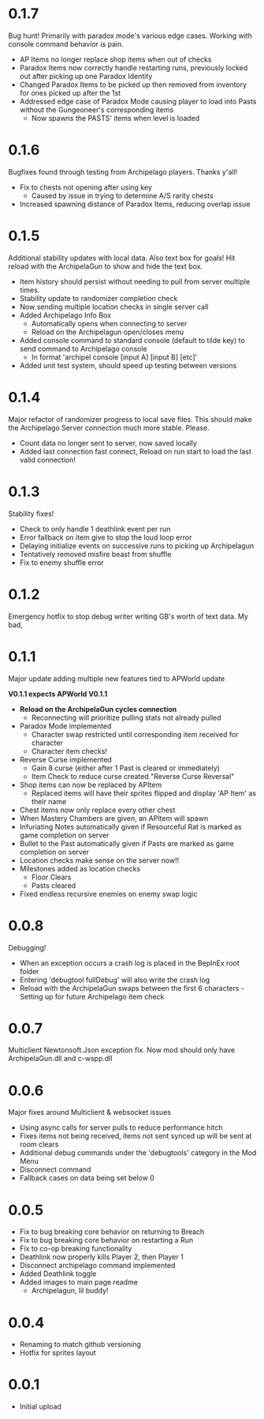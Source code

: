 # 0.1.7
Bug hunt! Primarily with paradox mode's various edge cases. Working with console command behavior is pain.

- AP Items no longer replace shop items when out of checks
- Paradox Items now correctly handle restarting runs, previously locked out after picking up one Paradox Identity
- Changed Paradox Items to be picked up then removed from inventory for ones picked up after the 1st
- Addressed edge case of Paradox Mode causing player to load into Pasts without the Gungeoneer's corresponding items
	- Now spawns the PASTS' items when level is loaded

# 0.1.6
Bugfixes found through testing from Archipelago players. Thanks y'all!

- Fix to chests not opening after using key
	- Caused by issue in trying to determine A/S rarity chests
- Increased spawning distance of Paradox Items, reducing overlap issue 

# 0.1.5
Additional stability updates with local data. Also text box for goals! Hit reload with the ArchipelaGun to show and hide the text box.

- Item history should persist without needing to pull from server multiple times.
- Stability update to randomizer completion check
- Now sending multiple location checks in single server call
- Added Archipelago Info Box
	- Automatically opens when connecting to server
	- Reload on the Archipelagun open/closes menu
- Added console command to standard console (default to tilde key) to send command to Archipelago console
	- In format 'archipel console [input A] [input B] [etc]'
- Added unit test system, should speed up testing between versions

# 0.1.4
Major refactor of randomizer progress to local save files. This should make the Archipelago Server connection much more stable. Please.

- Count data no longer sent to server, now saved locally
- Added last connection fast connect, Reload on run start to load the last valid connection!

# 0.1.3
Stability fixes!
- Check to only handle 1 deathlink event per run
- Error fallback on item give to stop the loud loop error
- Delaying initialize events on successive runs to picking up Archipelagun
- Tentatively removed misfire beast from shuffle
- Fix to enemy shuffle error

# 0.1.2
Emergency hotfix to stop debug writer writing GB's worth of text data.
My bad,

# 0.1.1
Major update adding multiple new features tied to APWorld update

**V0.1.1 expects APWorld V0.1.1**

- **Reload on the ArchipelaGun cycles connection**
	- Reconnecting will prioritize pulling stats not already pulled	
- Paradox Mode implemented
	- Character swap restricted until corresponding item received for character
	- Character item checks!
- Reverse Curse implemented
	- Gain 8 curse (either after 1 Past is cleared or immediately)
	- Item Check to reduce curse created "Reverse Curse Reversal"
- Shop items can now be replaced by APItem
	- Replaced items will have their sprites flipped and display 'AP Item' as their name 
- Chest items now only replace every other chest
- When Mastery Chambers are given, an APItem will spawn
- Infuriating Notes automatically given if Resourceful Rat is marked as game completion on server
- Bullet to the Past automatically given if Pasts are marked as game completion on server
- Location checks make sense on the server now!!
- Milestones added as location checks
	- Floor Clears
	- Pasts cleared
- Fixed endless recursive enemies on enemy swap logic 

# 0.0.8
Debugging!

- When an exception occurs a crash log is placed in the BepInEx root folder
- Entering 'debugtool fullDebug' will also write the crash log
- Reload with the ArchipelaGun swaps between the first 6 characters
        - Setting up for future Archipelago item check


# 0.0.7
Multiclient Newtonsoft.Json exception fix. Now mod should only have ArchipelaGun.dll and c-wspp.dll

# 0.0.6
Major fixes around Multiclient & websocket issues

- Using async calls for server pulls to reduce performance hitch
- Fixes items not being received, items not sent synced up will be sent at room clears
- Additional debug commands under the 'debugtools' category in the Mod Menu
- Disconnect command
- Fallback cases on data being set below 0

# 0.0.5
- Fix to bug breaking core behavior on returning to Breach
- Fix to bug breaking core behavior on restarting a Run
- Fix to co-op breaking functionality
- Deathlink now properly kills Player 2, then Player 1
- Disconnect archipelago command implemented
- Added Deathlink toggle
- Added images to main page readme
	- Archipelagun, lil buddy!

# 0.0.4
- Renaming to match github versioning
- Hotfix for sprites layout

# 0.0.1
- Initial upload
